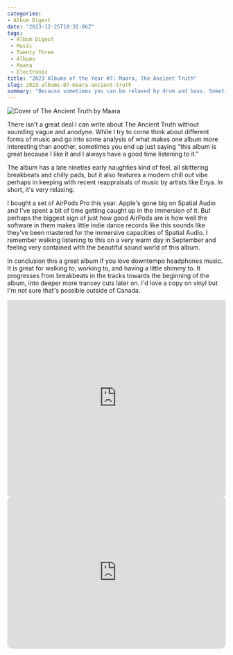 ```yaml
---
categories:
- Album Digest
date: "2023-12-25T18:35:06Z"
tags: 
 - Album Digest
 - Music
 - Twenty Three
 - Albums
 - Maara
 - Electronic
title: "2023 Albums of the Year #7: Maara, The Ancient Truth"
slug: 2023-albums-07-maara-ancient-truth
summary: "Because sometimes you can be relaxed by drum and bass. Sometimes."
---
```


![Cover of The Ancient Truth by Maara](/assets/images/albums-2023/maara-ancient-truth.jpeg)

There isn't a great deal I can write about The Ancient Truth without sounding vague and anodyne. While I try to come think about different forms of music and go into some analysis of what makes one album more interesting than another, sometimes you end up just saying "this album is great because I like it and I always have a good time listening to it."

The album has a late nineties early naughties kind of feel, all skittering breakbeats and chilly pads, but it also features a modern chill out vibe perhaps in keeping with recent reappraisals of music by artists like Enya. In short, it's very relaxing. 

I bought a set of AirPods Pro this year. Apple's gone big on Spatial Audio and I've spent a bit of time getting caught up in the immersion of it. But perhaps the biggest sign of just how good AirPods are is how well the software in them makes little indie dance records like this sounds like they've been mastered for the immersive capacities of Spatial Audio. I remember walking listening to this on a very warm day in September and feeling very contained with the beautiful sound world of this album. 

In conclusion this a great album if you love downtempo headphones music. It is great for walking to, working to, and having a little shimmy to. It progresses from breakbeats in the tracks towards the beginning of the album, into deeper more trancey cuts later on. I'd love a copy on vinyl but I'm not sure that's possible outside of Canada. 

<iframe allow="autoplay *; encrypted-media *;" frameborder="0" height="450" style="width:100%;max-width:660px;overflow:hidden;background:transparent;" sandbox="allow-forms allow-popups allow-same-origin allow-scripts allow-storage-access-by-user-activation allow-top-navigation-by-user-activation" src="https://embed.music.apple.com/gb/album/the-ancient-truth/1683022578"></iframe>

<iframe style="border-radius:12px" src="https://open.spotify.com/embed/album/5STK4lk9JLkQOCadRoNKQR?utm_source=generator" width="100%" height="352" frameBorder="0" allowfullscreen="" allow="autoplay; clipboard-write; encrypted-media; fullscreen; picture-in-picture" loading="lazy"></iframe>